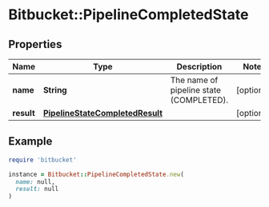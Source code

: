 # Bitbucket::PipelineCompletedState

## Properties

| Name | Type | Description | Notes |
| ---- | ---- | ----------- | ----- |
| **name** | **String** | The name of pipeline state (COMPLETED). | [optional] |
| **result** | [**PipelineStateCompletedResult**](PipelineStateCompletedResult.md) |  | [optional] |

## Example

```ruby
require 'bitbucket'

instance = Bitbucket::PipelineCompletedState.new(
  name: null,
  result: null
)
```

